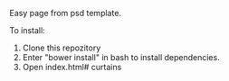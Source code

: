 Easy page from psd template.

To install:

1. Clone this repozitory
2. Enter "bower install" in bash to install dependencies.
3. Open index.html# curtains
